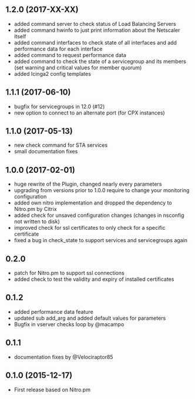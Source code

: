 ## 1.2.0 (2017-XX-XX)
- added command server to check status of Load Balancing Servers
- added command hwinfo to just print information about the Netscaler itself
- added command interfaces to check state of all interfaces and add performance data for each interface
- added command to request performance data
- added command to check the state of a servicegroup and its members (set warning and critical values for member quorum)
- added Icinga2 config templates

## 1.1.1 (2017-06-10)
- bugfix for servicegroups in 12.0 (#12)
- new option to connect to an alternate port (for CPX instances)

## 1.1.0 (2017-05-13)
 - new check command for STA services
 - small documentation fixes

## 1.0.0 (2017-02-01)
 - huge rewrite of the Plugin, changed nearly every parameters 
 - upgrading from versions prior to 1.0.0 require to change your monitoring configuration
 - added own nitro implementation and dropped the dependency to Nitro.pm by Citrix
 - added check for unsaved configuration changes (changes in nsconfig not written to disk)
 - improved check for ssl certificates to only check for a specific certificate
 - fixed a bug in check_state to support services and servicegroups again

## 0.2.0
 - patch for Nitro.pm to support ssl connections
 - added check to test the validity and expiry of installed certificates 

## 0.1.2
 - added performance data feature 
 - updated sub add_arg and added default values for parameters
 - Bugfix in vserver checks loop by @macampo 

## 0.1.1 
 - documentation fixes by @Velociraptor85

## 0.1.0 (2015-12-17)
 - First release based on Nitro.pm

